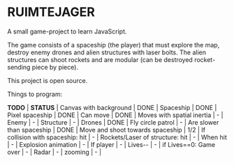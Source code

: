 # RUIMTEJAGER

A small game-project to learn JavaScript.

The game consists of a spaceship (the player) that must explore the map, 
destroy enemy drones and alien structures with laser bolts. The alien 
structures can shoot rockets and are modular (can be destroyed rocket-
sending piece by piece). 

This project is open source.

Things to program:

<b>TODO</b>								|	<b>STATUS</b>	|
Canvas with background 					|	DONE			|
Spaceship 								|	DONE			|
  Pixel spaceship 						|	DONE			|
  Can move 								|	DONE			|
  Moves with spatial inertia 			|	-				|
Enemy 									|	-				|
  Structure 							|	-				|
  Drones 								|	DONE			|
    Fly circle patrol		 			|	-				|
    Are slower than spaceship 			|	DONE			|
    Move and shoot towards spaceship 	|	1/2				|
    If collision with spaceship: hit 	|	-				|
    Rockets/Laser of structure: hit 	|	-				|
When hit 								|	-				|
    Explosion animation 				| 	-				|
      If player 						|	-				|
        Lives-- 						|	-				|
          if Lives==0: Game over 		|	-				|
Radar 									|	-				|
zooming									|	-				|

	
